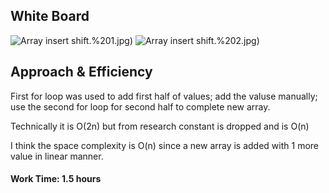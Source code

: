 ## White Board

![Array insert shift](./img/int%20num).%201.jpg)
![Array insert shift](./img/int%20num).%202.jpg)


## Approach & Efficiency

First for loop was used to add first half of values; add the valuse manually;
use the second for loop for second half to complete new array.

Technically it is O(2n) but from research constant is dropped and is O(n)

I think the space complexity is O(n) since a new array is added with 1 more value in linear manner.

#### Work Time: 1.5 hours
